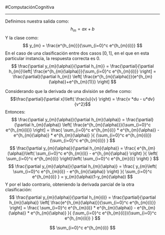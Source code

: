 #ComputaciónCognitiva 

---

Definimos nuestra salida como:
$$
h_{m} = ax + b
$$
Y la clase como:
$$
y_{m} = \frac{e^{h_{m}}}{\sum_{i=0}^c e^{h_{m}(i)}}
$$
En el caso de una clasificación entre dos casos $[0, 1]$, en el que en esta particular instancia, la respuesta correcta es 0. 
$$
\frac{\partial y_{m}(\alpha)}{\partial h_{m}} =
\frac{\partial}{\partial h_{m}}\left[ \frac{e^{h_{m}(\alpha)}}{\sum_{i=0}^c e^{h_{m}(i)}} \right] = \frac{\partial}{\partial h_{m}} \left[ \frac{e^{h_{m}(\alpha)}}{e^{h_{m}(\alpha)}+e^{h_{m}(1)}} \right]
$$

Considerando que la derivada de una división se define como:
$$\frac{\partial}{\partial x}\left( \frac{u}{v} \right) = \frac{v *du - u*dv}{v^2}$$
Entonces:
$$
\frac{\partial y_{m}(\alpha)}{\partial h_{m}(\alpha)} =
\frac{\partial}{\partial h_{m}(\alpha)} \left[ \frac{e^{h_{m}(\alpha)}}{\sum_{i=0}^c e^{h_{m}(i)}} \right] =
\frac{ \sum_{i=0}^c e^{h_{m}(i)} * e^{h_{m}(\alpha)} - e^{h_{m}(\alpha)} * e^{h_{m}(\alpha)} }{ (\sum_{i=0}^c e^{h_{m}(i)})(\sum_{i=0}^c e^{h_{m}(i)}) }
$$
$$
\frac{\partial y_{m}(\alpha)}{\partial h_{m}(\alpha)} =
\frac{ e^{h_{m}(\alpha)}\left( \sum_{i=0}^c e^{h_{m}(i)}  - e^{h_{m}(\alpha)} \right) }{ \left( \sum_{i=0}^c e^{h_{m}(i)} \right)\left( \sum_{i=0}^c e^{h_{m}(i)} \right) }
$$
$$
\frac{\partial y_{m}(\alpha)}{\partial h_{m}(\alpha)} =
\frac{ y_{m}\left( \sum_{i=0}^c e^{h_{m}(i)}  - e^{h_{m}(\alpha)} \right) }{   \sum_{i=0}^c e^{h_{m}(i)} } =
y_{m}(\alpha)(1-y_{m}(\alpha))
$$
Y por el lado contrario, obteniendo la derivada parcial de la otra clasificación:
$$
\frac{\partial y_{m}(\alpha)}{\partial h_{m}(i)} =
\frac{\partial}{\partial h_{m}(\alpha)} \left[ \frac{e^{h_{m}(\alpha)}}{\sum_{i=0}^c e^{h_{m}(i)}} \right] =
\frac{ \sum_{i=0}^c e^{h_{m}(i)} * e^{h_{m}(\alpha)} - e^{h_{m}(\alpha)} * e^{h_{m}(\alpha)} }{ (\sum_{i=0}^c e^{h_{m}(i)})(\sum_{i=0}^c e^{h_{m}(i)}) }
$$

$$
\sum_{i=0}^c e^{h_{m}(i)}
$$